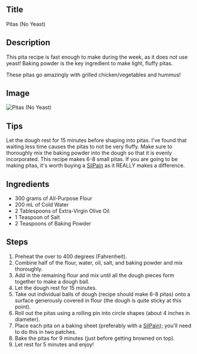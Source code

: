 ## Title

Pitas (No Yeast)

## Description

This pita recipe is fast enough to make during the week, as it does not use yeast!  Baking powder is the key ingredient to make light, fluffy pitas.

These pitas go amazingly with grilled chicken/vegetables and hummus!

## Image

<img src="{{ url_for('static', filename='img/pitas.jpg') }}" alt="Pitas (No Yeast)" />

## Tips

Let the dough rest for 15 minutes before shaping into pitas. I've found that waiting less time causes the pitas to not be very fluffy.
Make sure to thoroughly mix the baking powder into the dough so that it is evenly incorporated.
This recipe makes 6-8 small pitas.
If you are going to be making pitas, it's worth buying a <a href="https://www.bedbathandbeyond.com/store/product/silpat-reg-silpain-reg-silicone-bread-baking-mat/1044058814">SilPain</a> as it REALLY makes a difference.

## Ingredients

* 300 grams of All-Purpose Flour
* 200 mL of Cold Water
* 2 Tablespoons of Extra-Virgin Olive Oil
* 1 Teaspoon of Salt
* 2 Teaspoons of Baking Powder

## Steps

1. Preheat the over to 400 degrees (Fahrenheit).
2. Combine half of the flour, water, oil, salt, and baking powder and mix thoroughly.
3. Add in the remaining flour and mix until all the dough pieces form together to make a dough ball.
4. Let the dough rest for 15 minutes.
5. Take out individual balls of dough (recipe should make 6-8 pitas) onto a surface generously covered in flour (the dough is quite sticky at this point).
6. Roll out the pitas using a rolling pin into circle shapes (about 4 inches in diameter).
7. Place each pita on a baking sheet (preferably with a <a href="https://www.bedbathandbeyond.com/store/product/silpat-reg-silpain-reg-silicone-bread-baking-mat/1044058814">SilPain</a>); you'll need to do this in two patches.
8. Bake the pitas for 9 minutes (just before getting browned on top).
9. Let rest for 5 minutes and enjoy!
